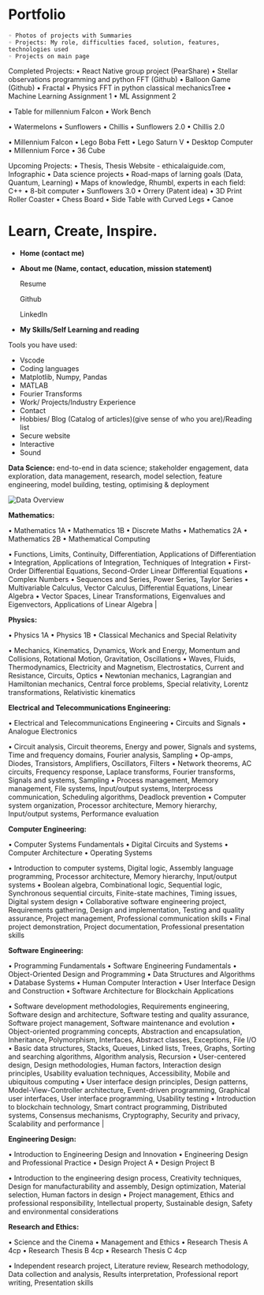 # Portfolio
    ◦ Photos of projects with Summaries
    ◦ Projects: My role, difficulties faced, solution, features, technologies used
    ◦ Projects on main page
    
Completed Projects: 
• React Native group project (PearShare)
• Stellar observations programming and python FFT (Github)
• Balloon Game (Github)
• Fractal
• Physics FFT in python classical mechanicsTree
• Machine Learning Assignment 1
• ML Assignment 2

• Table for millennium Falcon
• Work Bench

• Watermelons
• Sunflowers
• Chillis
• Sunflowers 2.0
• Chillis 2.0

• Millennium Falcon
• Lego Boba Fett
• Lego Saturn V
• Desktop Computer
• Millennium Force
• 36 Cube


Upcoming Projects:
• Thesis, Thesis Website - ethicalaiguide.com, Infographic
• Data science projects
• Road-maps of larning goals (Data, Quantum, Learning)
• Maps of knowledge, Rhumbl, experts in each field: C++
• 8-bit computer
• Sunflowers 3.0
• Orrery (Patent idea)
• 3D Print Roller Coaster
• Chess Board
• Side Table with Curved Legs
• Canoe

# Learn, Create, Inspire.

- **Home (contact me)**
- **About me (Name, contact, education, mission statement)**
    
    Resume
    
    Github
    
    LinkedIn
    
- **My Skills/Self Learning and reading**

Tools you have used:

- Vscode
- Coding languages
- Matplotlib, Numpy, Pandas
- MATLAB
- Fourier Transforms
- Work/ Projects/Industry Experience
- Contact
- Hobbies/ Blog (Catalog of articles)(give sense of who you are)/Reading list
- Secure website
- Interactive
- Sound

**Data Science:**
end-to-end in data science; stakeholder engagement, data exploration, data management, research, model selection, feature engineering, model building, testing, optimising & deployment 

![Data Overview](https://prod-files-secure.s3.us-west-2.amazonaws.com/09f59a60-063a-4bbe-827a-aade000ffd58/919622c4-1288-4abe-90d3-c2ffc3fe8864/Untitled.png)

**Mathematics:** 

• Mathematics 1A
• Mathematics 1B
• Discrete Maths
• Mathematics 2A
• Mathematics 2B
• Mathematical Computing  

• Functions, Limits, Continuity, Differentiation, Applications of Differentiation
• Integration, Applications of Integration, Techniques of Integration
• First-Order Differential Equations, Second-Order Linear Differential Equations
• Complex Numbers
• Sequences and Series, Power Series, Taylor Series
• Multivariable Calculus, Vector Calculus, Differential Equations, Linear Algebra
• Vector Spaces, Linear Transformations, Eigenvalues and Eigenvectors, Applications of Linear Algebra |

**Physics:**  

• Physics 1A
• Physics 1B
• Classical Mechanics and Special Relativity 

• Mechanics, Kinematics, Dynamics, Work and Energy, Momentum and Collisions, Rotational Motion, Gravitation, Oscillations
• Waves, Fluids, Thermodynamics, Electricity and Magnetism, Electrostatics, Current and Resistance, Circuits, Optics
• Newtonian mechanics, Lagrangian and Hamiltonian mechanics, Central force problems, Special relativity, Lorentz transformations, Relativistic kinematics 

**Electrical and Telecommunications Engineering:** 

• Electrical and Telecommunications Engineering
• Circuits and Signals
• Analogue Electronics 

• Circuit analysis, Circuit theorems, Energy and power, Signals and systems, Time and frequency domains, Fourier analysis, Sampling
• Op-amps, Diodes, Transistors, Amplifiers, Oscillators, Filters
• Network theorems, AC circuits, Frequency response, Laplace transforms, Fourier transforms, Signals and systems, Sampling
• Process management, Memory management, File systems, Input/output systems, Interprocess communication, Scheduling algorithms, Deadlock prevention
• Computer system organization, Processor architecture, Memory hierarchy, Input/output systems, Performance evaluation 

**Computer Engineering:** 

• Computer Systems Fundamentals
• Digital Circuits and Systems
• Computer Architecture
• Operating Systems  

• Introduction to computer systems, Digital logic, Assembly language programming, Processor architecture, Memory hierarchy, Input/output systems
• Boolean algebra, Combinational logic, Sequential logic, Synchronous sequential circuits, Finite-state machines, Timing issues, Digital system design
• Collaborative software engineering project, Requirements gathering, Design and implementation, Testing and quality assurance, Project management, Professional communication skills
• Final project demonstration, Project documentation, Professional presentation skills 

**Software Engineering:**  

• Programming Fundamentals
• Software Engineering Fundamentals
• Object-Oriented Design and Programming
• Data Structures and Algorithms
• Database Systems
• Human Computer Interaction
• User Interface Design and Construction
• Software Architecture for Blockchain Applications 

• Software development methodologies, Requirements engineering, Software design and architecture, Software testing and quality assurance, Software project management, Software maintenance and evolution
• Object-oriented programming concepts, Abstraction and encapsulation, Inheritance, Polymorphism, Interfaces, Abstract classes, Exceptions, File I/O
• Basic data structures, Stacks, Queues, Linked lists, Trees, Graphs, Sorting and searching algorithms, Algorithm analysis, Recursion
• User-centered design, Design methodologies, Human factors, Interaction design principles, Usability evaluation techniques, Accessibility, Mobile and ubiquitous computing
• User interface design principles, Design patterns, Model-View-Controller architecture, Event-driven programming, Graphical user interfaces, User interface programming, Usability testing
• Introduction to blockchain technology, Smart contract programming, Distributed systems, Consensus mechanisms, Cryptography, Security and privacy, Scalability and performance |

**Engineering Design:** 

• Introduction to Engineering Design and Innovation
• Engineering Design and Professional Practice
• Design Project A
• Design Project B 

• Introduction to the engineering design process, Creativity techniques, Design for manufacturability and assembly, Design optimization, Material selection, Human factors in design
• Project management, Ethics and professional responsibility, Intellectual property, Sustainable design, Safety and environmental considerations 

**Research and Ethics:** 

• Science and the Cinema
• Management and Ethics
• Research Thesis A 4cp
• Research Thesis B 4cp
• Research Thesis C 4cp 

• Independent research project, Literature review, Research methodology, Data collection and analysis, Results interpretation, Professional report writing, Presentation skills
